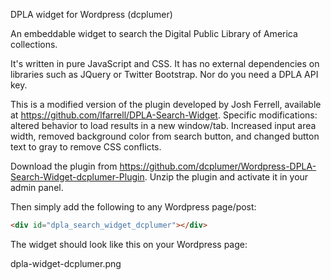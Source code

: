 DPLA widget for Wordpress (dcplumer)

An embeddable widget to search the Digital Public Library of America collections.

It's written in pure JavaScript and CSS.  It has no external dependencies on libraries such as JQuery or Twitter Bootstrap.
Nor do you need a DPLA API key.

This is a modified version of the plugin developed by Josh Ferrell, available at https://github.com/lfarrell/DPLA-Search-Widget. Specific modifications: altered behavior to load results in a new window/tab. Increased input area width, removed background color from search button, and changed button text to gray to remove CSS conflicts.

Download the plugin from https://github.com/dcplumer/Wordpress-DPLA-Search-Widget-dcplumer-Plugin.  Unzip the plugin and activate
it in your admin panel.

Then simply add the following to any Wordpress page/post:

```html
<div id="dpla_search_widget_dcplumer"></div>
```


The widget should look like this on your Wordpress page:

dpla-widget-dcplumer.png
